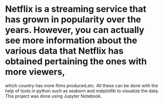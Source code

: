 # Netflix is a streaming service that has grown in popularity over the years. However, you can actually see more information about the various data that Netflix has obtained pertaining the ones with more viewers,
which country has more films produced,etc. All these can be done with the help of tools in python such as seaborn and matplotlib to visualize the data. 
This project was done using Jupyter Notebook. 
